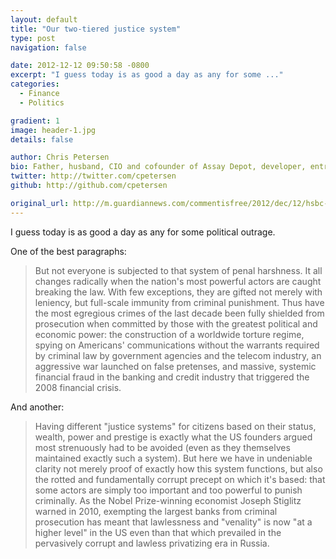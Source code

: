 ```yaml
---
layout: default
title: "Our two-tiered justice system"
type: post
navigation: false

date: 2012-12-12 09:50:58 -0800
excerpt: "I guess today is as good a day as any for some ..."
categories:
  - Finance
  - Politics

gradient: 1
image: header-1.jpg
details: false

author: Chris Petersen
bio: Father, husband, CIO and cofounder of Assay Depot, developer, entrepreneur and technologist.
twitter: http://twitter.com/cpetersen
github: http://github.com/cpetersen

original_url: http://m.guardiannews.com/commentisfree/2012/dec/12/hsbc-prosecution-fine-money-laundering
---
```



I guess today is as good a day as any for some political outrage. 

 One of the best paragraphs: 

 > But not everyone is subjected to that system of penal harshness. It all changes radically when the nation's most powerful actors are caught breaking the law. With few exceptions, they are gifted not merely with leniency, but full-scale immunity from criminal punishment. Thus have the most egregious crimes of the last decade been fully shielded from prosecution when committed by those with the greatest political and economic power: the construction of a worldwide torture regime, spying on Americans' communications without the warrants required by criminal law by government agencies and the telecom industry, an aggressive war launched on false pretenses, and massive, systemic financial fraud in the banking and credit industry that triggered the 2008 financial crisis.

 And another: 

 > Having different "justice systems" for citizens based on their status, wealth, power and prestige is exactly what the US founders argued most strenuously had to be avoided (even as they themselves maintained exactly such a system). But here we have in undeniable clarity not merely proof of exactly how this system functions, but also the rotted and fundamentally corrupt precept on which it's based: that some actors are simply too important and too powerful to punish criminally. As the Nobel Prize-winning economist Joseph Stiglitz warned in 2010, exempting the largest banks from criminal prosecution has meant that lawlessness and "venality" is now "at a higher level" in the US even than that which prevailed in the pervasively corrupt and lawless privatizing era in Russia.

